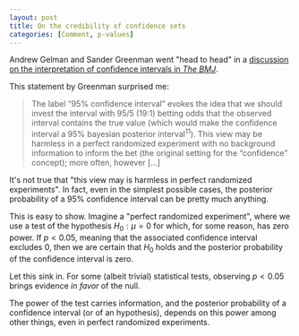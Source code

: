 ```yaml
---
layout: post
title: On the credibility of confidence sets
categories: [Comment, p-values]
---
```


Andrew Gelman and Sander Greenman went "head to head" in a [discussion on the interpretation of confidence intervals in *The BMJ*](https://www.bmj.com/content/366/bmj.l5381).

This statement by Greenman surprised me:

> The label “95% confidence interval” evokes the idea that we should invest the interval with 95/5 (19:1) betting odds that the observed interval contains the true value (which would make the confidence interval a 95% bayesian posterior interval$^{11}$). This view may be harmless in a perfect randomized experiment with no background information to inform the bet (the original setting for the “confidence” concept); more often, however […]

It's not true that "this view may is harmless in perfect randomized experiments". In fact, even in the simplest possible cases, the posterior probability of a $95\%$ confidence interval can be pretty much anything.

This is easy to show. Imagine a "perfect randomized experiment", where we use a test of the hypothesis $H_0: \mu = 0$ for which, for some reason, has zero power. If $p < 0.05$, meaning that the associated confidence interval excludes $0$, then we are certain that $H_0$ holds and the posterior probability of the confidence interval is zero.

Let this sink in. For some (albeit trivial) statistical tests, observing $p < 0.05$ brings evidence *in favor* of the null.

The power of the test carries information, and the posterior probability of a confidence interval (or of an hypothesis), depends on this power among other things, even in perfect randomized experiments.